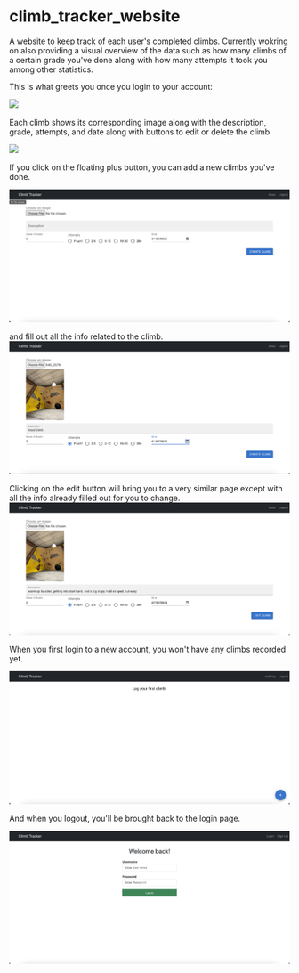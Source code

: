# climb_tracker_website
A website to keep track of each user's completed climbs. Currently wokring on also providing a visual overview of the data such as how many climbs of a certain grade you've done along with how many attempts it took you among other statistics. 


This is what greets you once you login to your account: 

![](README_imgs/climbs1.png) 

Each climb shows its corresponding image along with the description, grade, attempts, and date along with buttons to edit or delete the climb

![](README_imgs/climbs2.png) 

If you click on the floating plus button, you can add a new climbs you've done. 

![](README_imgs/create_empty.png)

and fill out all the info related to the climb. 
![](README_imgs/create_filled.png)

Clicking on the edit button will bring you to a very similar page except with all the info already filled out for you to change. 
![](README_imgs/edit.png)

When you first login to a new account, you won't have any climbs recorded yet. 

![](README_imgs/climber_no_climbs.png)

And when you logout, you'll be brought back to the login page. 

![](README_imgs/login.png)